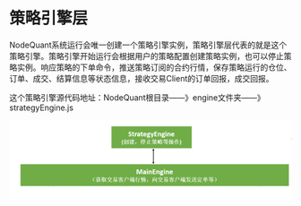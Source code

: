# 策略引擎层

NodeQuant系统运行会唯一创建一个策略引擎实例，策略引擎层代表的就是这个策略引擎。策略引擎开始运行会根据用户的策略配置创建策略实例，也可以停止策略实例。响应策略的下单命令，推送策略订阅的合约行情，保存策略运行的仓位、订单、成交、结算信息等状态信息，接收交易Client的订单回报，成交回报。

这个策略引擎源代码地址：NodeQuant根目录——》engine文件夹——》strategyEngine.js

![](https://raw.githubusercontent.com/zhangshuiyong/Img/master/nodequant/%E7%AD%96%E7%95%A5%E5%BC%95%E6%93%8E%E5%B1%82.PNG?ynotemdtimestamp=1533340209720)

